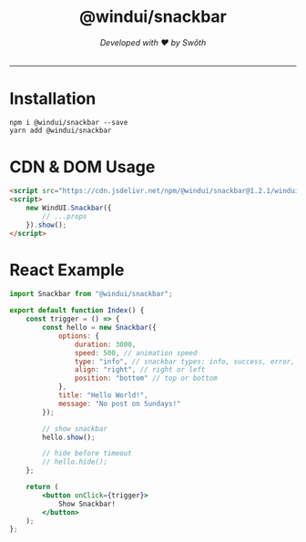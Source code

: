 <h1 align="center">@windui/snackbar</h1>
<h6 align="center">Developed with ❤️ by Swôth</h6>

---

# Installation
```console
npm i @windui/snackbar --save
yarn add @windui/snackbar
```

# CDN & DOM Usage
```html
<script src="https://cdn.jsdelivr.net/npm/@windui/snackbar@1.2.1/windui.snackbar.min.js"></script>
<script>
    new WindUI.Snackbar({
        // ...props
    }).show();
</script>
```

# React Example
```jsx
import Snackbar from "@windui/snackbar";

export default function Index() {
    const trigger = () => {
        const hello = new Snackbar({
            options: {
                duration: 3000,
                speed: 500, // animation speed
                type: "info", // snackbar types: info, success, error, warning
                align: "right", // right or left
                position: "bottom" // top or bottom
            },
            title: "Hello World!",
            message: "No post on Sundays!"
        });

        // show snackbar
        hello.show();

        // hide before timeout
        // hello.hide();
    };

    return (
        <button onClick={trigger}>
            Show Snackbar!
        </button>
    );
};
```